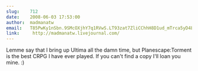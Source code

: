 ```yaml
---
slug:    712
date:    2008-06-03 17:53:00
author:  madmanatw
email:   T85PwKy1nSbn.9SMcOXjhY7q1RVwS.LT93zat7ZliCChhH8D1ud_mTrca5yD4LXw==
link:     http://madmanatw.livejournal.com/
---
```


Lemme say that I bring up Ultima all the damn time, but
Planescape:Torment is the best CRPG I have ever played. If you can't
find a copy I'll loan you mine. :)
